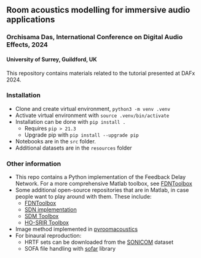## Room acoustics modelling for immersive audio applications
### Orchisama Das, International Conference on Digital Audio Effects, 2024
#### University of Surrey, Guildford, UK

This repository contains materials related to the tutorial presented at DAFx 2024.

### Installation
- Clone and create virtual environment, `python3 -m venv .venv`
- Activate virtual environment with `source .venv/bin/activate`
- Installation can be done with `pip install .`
	* Requires `pip > 21.3`
	* Upgrade pip with `pip install --upgrade pip`
- Notebooks are in the `src` folder.
- Additional datasets are in the `resources` folder

### Other information
- This repo contains a Python implementation of the Feedback Delay Network. For a more comprehensive Matlab toolbox, see [FDNToolbox](https://github.com/SebastianJiroSchlecht/fdnToolbox)
- Some additional open-source repositories that are in Matlab, in case people want to play around with them. These include:
	* [FDNToolbox](https://github.com/SebastianJiroSchlecht/fdnToolbox)
	* [SDN implementation](https://github.com/enzodesena/sdn-matlab)
	* [SDM Toolbox](https://github.com/facebookresearch/BinauralSDM)
	* [HO-SRIR Toolbox](https://github.com/leomccormack/HO-SIRR)
- Image method implemented in [pyroomacoustics](https://github.com/LCAV/pyroomacoustics) 
- For binaural reproduction:
	* HRTF sets can be downloaded from the [SONICOM](https://imperialcollegelondon.app.box.com/s/c3ddjr3z4r8n1t4sus6h4pw0npxx8po7) dataset
	* SOFA file handling with [sofar](https://pypi.org/project/sofar/) library

